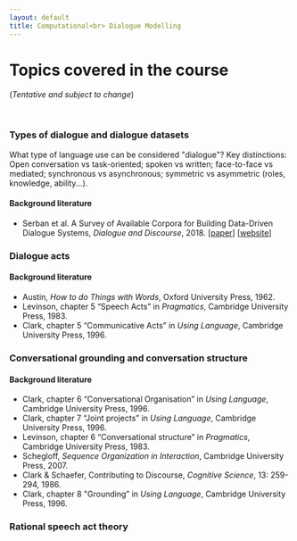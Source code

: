 ```yaml
---
layout: default
title: Computational<br> Dialogue Modelling
---
```


# Topics covered in the course

(*Tentative and subject to change*)

<br>

### Types of dialogue and dialogue datasets

What type of language use can be considered "dialogue"? Key distinctions: Open conversation vs task-oriented; spoken vs written; face-to-face vs mediated; synchronous vs asynchronous; symmetric vs asymmetric (roles, knowledge, ability...).


#### Background literature

* Serban et al. A Survey of Available Corpora for Building Data-Driven Dialogue Systems, *Dialogue and Discourse*, 2018. [[paper](http://dad.uni-bielefeld.de/index.php/dad/article/view/3690/3616)]  [[website](https://breakend.github.io/DialogDatasets/)]



### Dialogue acts

#### Background literature

* Austin, *How to do Things with Words*, Oxford University Press, 1962.
* Levinson, chapter 5 “Speech Acts” in *Pragmatics*, Cambridge University Press, 1983.
* Clark, chapter 5 “Communicative Acts” in *Using Language*, Cambridge University Press, 1996.


### Conversational grounding and conversation structure

#### Background literature

* Clark, chapter 6 “Conversational Organisation” in *Using Language*, Cambridge University Press, 1996.
* Clark, chapter 7 “Joint projects” in *Using Language*, Cambridge University Press, 1996.
* Levinson, chapter 6 “Conversational structure” in *Pragmatics*, Cambridge University Press, 1983.
* Schegloff, *Sequence Organization in Interaction*, Cambridge University Press, 2007.
* Clark & Schaefer, Contributing to Discourse, *Cognitive Science*, 13: 259-294, 1986.
* Clark, chapter 8 "Grounding” in *Using Language*, Cambridge University Press, 1996.

### Rational speech act theory





